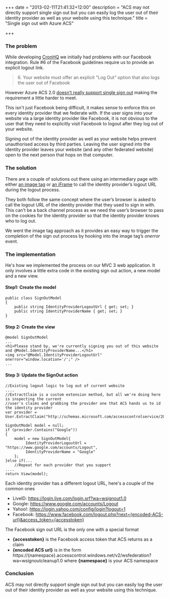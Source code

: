 +++
date = "2013-02-11T21:41:32+12:00"
description = "ACS may not directly support single sign out but you can easily log the user out of their identity provider as well as your website using this technique."
title = "Single sign out with Azure ACS"

+++

### The problem

While developing [CronHQ][cronhq] we initially had problems with our Facebook integration. 
Rule #6 of the Facebook guidelines require us to provide an explicit logout link.

> 6\. Your website must offer an explicit "Log Out" option that also logs the user out of Facebook

However Azure ACS 2.0 [doesn’t really support single sign out][azuresso] making the requirement a little harder to meet.

This isn't just Facebook being difficult, it makes sense to enforce this on every identity provider that we federate with. If the user signs into your website via a large identity provider like Facebook, it is not obvious to the user that they need to explicitly visit Facebook to logout after they log out of your website.

Signing out of the identity provider as well as your website helps prevent unauthorised access by third parties. Leaving the user signed into the identity provider leaves your website (and any other federated website) open to the next person that hops on that computer.

### The solution

There are a couple of solutions out there using an intermediary page with either [an image tag][haishibai] or [an iFrame][overcode] to call the identity provider’s logout URL during the logout process.

They both follow the same concept where the user’s browser is asked to call the logout URL of the identity provider that they used to sign in with. This can’t be a back channel process as we need the user’s browser to pass on the cookies for the identity provider so that the identity provider knows who to log out.

We went the image tag approach as it provides an easy way to trigger the completion of the sign out process by hooking into the image tag’s _onerror_ event.

### The implementation

He's how we implemented the process on our MVC 3 web application. It only involves a little extra code in the existing sign out action, a new model and a new view.


#### Step1: Create the model

    public class SignOutModel
    {
        public string IdentityProviderLogoutUrl { get; set; }
        public string IdentityProviderName { get; set; }
    }


#### Step 2: Create the view

    @model SignOutModel
    ...
    <h1>Please stand by, we're currently signing you out of this website and @Model.IdentityProviderName...</h1>
    <img src="@Model.IdentityProviderLogoutUrl" onerror="window.location='/';" />
    ...


#### Step 3: Update the SignOut action 

    //Existing logout logic to log out of current website
    ....
    //ExtractClaim is a custom extension method, but all we're doing here is inspecting the current 
    //user's claims and grabbing the provider one that ACS hands us to id the identity provider
    var provider = User.ExtractClaim("http://schemas.microsoft.com/accesscontrolservice/2010/07/claims/identityprovider");
    
    SignOutModel model = null;
    if (provider.Contains("Google"))
    {
        model = new SignOutModel{
             IdentityProviderLogoutUrl = "https://www.google.com/accounts/Logout",
             IdentityProviderName = "Google"
        };
    }else if(...
        //Repeat for each provider that you support
    ....
    return View(model);

Each identity provider has a different logout URL, here's a couple of the common ones

* LiveID: https://login.live.com/login.srf?wa=wsignout1.0
* Google:  https://www.google.com/accounts/Logout
* Yahoo!: https://login.yahoo.com/config/login?logout=1
* Facebook: https://www.facebook.com/logout.php?next={encoded-ACS-url}&access_token={accesstoken}

The Facebook sign out URL is the only one with a special format

* **{accesstoken}** is the Facebook access token that ACS returns as a claim
* **{encoded ACS url}** is in the form https://{namespace}.accesscontrol.windows.net/v2/wsfederation?wa=wsignoutcleanup1.0 where **{namespace}** is your ACS namespace

### Conclusion

ACS may not directly support single sign out but you can easily log the user out of their identity provider as well as your website using this technique. 

[cronhq]: http://www.cronhq.net/  "CronHQ - Cron service for managing online scheduled tasks"
[azuresso]: http://social.msdn.microsoft.com/Forums/pl-PL/windowsazuresecurity/thread/cea8aeec-e710-4ab3-812d-5e04e4627809/  "Single Sign Out with AppFabric ACS"
[haishibai]: http://haishibai.blogspot.co.nz/2012/08/sign-out-from-identity-providers-when.html  "Sign out cleanly from Identity Providers when using ACS"
[overcode]: http://www.overcode.hk/?cat=10  "Azure | OverCode"
